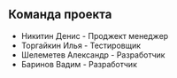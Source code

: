 ## Команда проекта  
- Никитин Денис - Проджект менеджер
- Торгайкин Илья - Тестировщик
- Шелеметев Александр - Разработчик
- Баринов Вадим - Разработчик
